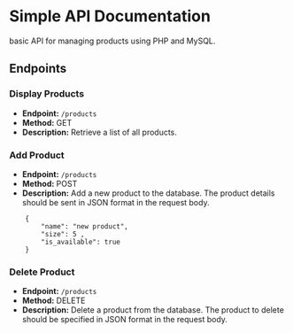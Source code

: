 ﻿# Simple API Documentation

basic API for managing products using PHP and MySQL.

## Endpoints

### Display Products

- **Endpoint:** `/products`
- **Method:** GET
- **Description:** Retrieve a list of all products.

### Add Product

- **Endpoint:** `/products`
- **Method:** POST
- **Description:** Add a new product to the database. The product details should be sent in JSON format in the request body.
```
    { 
        "name": "new product",
        "size": 5 ,
        "is_available": true
    }
```
### Delete Product

- **Endpoint:** `/products`
- **Method:** DELETE
- **Description:** Delete a product from the database. The product to delete should be specified in JSON format in the request body.


